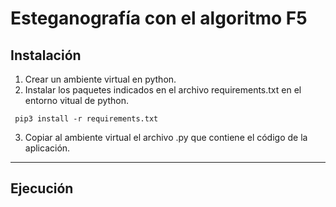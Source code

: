# Esteganografía con el algoritmo F5

## Instalación

1.  Crear un ambiente virtual en python.
2.  Instalar los paquetes indicados en el archivo requirements.txt en el entorno vitual de python.

 ~~~
  pip3 install -r requirements.txt
~~~

3.  Copiar al ambiente virtual el archivo .py que contiene el código de la aplicación.

***
## Ejecución
